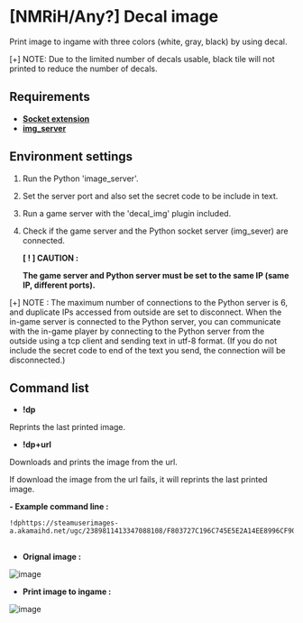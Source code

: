 # [NMRiH/Any?] Decal image

Print image to ingame with three colors (white, gray, black) by using decal.

[+] NOTE: Due to the limited number of decals usable, black tile will not printed to reduce the number of decals.

## Requirements
* [**Socket extension**](http://forums.alliedmods.net/showthread.php?t=67640)
* [**img_server**](https://github.com/newpsw/img_server)

## Environment settings

 1. Run the Python 'image_server'.
 2. Set the server port and also set the secret code to be include in text.
 3. Run a game server with the 'decal_img' plugin included.
 4. Check if the game server and the Python socket server (img_sever) are connected.

    **[ ! ] CAUTION :**

    **The game server and Python server must be set to the same IP (same IP, different ports).**

 [+] NOTE :
     The maximum number of connections to the Python server is 6, and duplicate IPs accessed from outside are set to disconnect.
     When the in-game server is connected to the Python server,
     you can communicate with the in-game player by connecting to the Python server from the outside using a tcp client and sending text in utf-8 format.
     (If you do not include the secret code to end of the text you send, the connection will be disconnected.)

## Command list

* **!dp**

 Reprints the last printed image.

  
* **!dp+url**

 Downloads and prints the image from the url.
 
 If download the image from the url fails, it will reprints the last printed image.

 **- Example command line :**
    
    !dphttps://steamuserimages-a.akamaihd.net/ugc/2389811413347088108/F803727C196C745E5E2A14EE8996CF904477ABBD/


## 

* **Orignal image :**

![image](https://github.com/user-attachments/assets/75c63c99-cb53-41d4-baa3-bfe270a2f5f2)


* **Print image to ingame :**

![image](https://github.com/user-attachments/assets/cbbdcb56-9aba-42ad-aab1-e92a2976cede)
